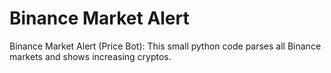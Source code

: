 # Binance Market Alert
Binance Market Alert (Price Bot): This small python code parses all Binance markets and shows increasing cryptos.
